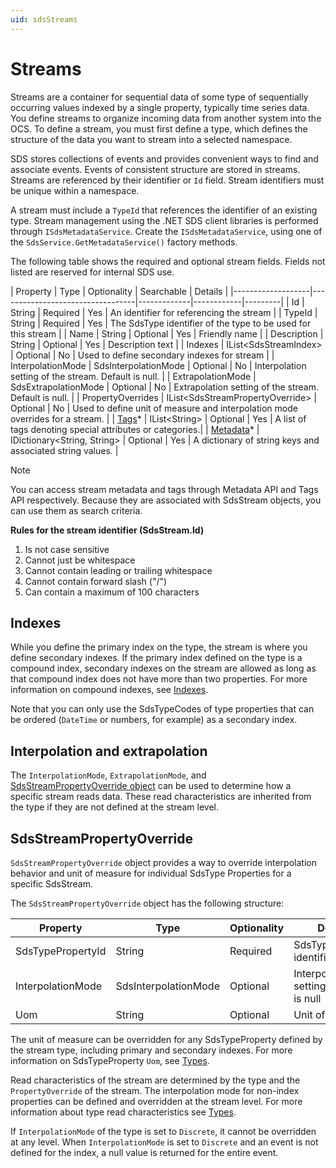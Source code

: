 ```yaml
---
uid: sdsStreams
---
```


# Streams

Streams are a container for sequential data of some type of sequentially occurring values indexed by a single property, typically time series data. You define streams to organize incoming data from another system into the OCS.
To define a stream, you must first define a type, which defines the structure of the data you want to stream into a selected namespace.

SDS stores collections of events and provides convenient ways to find and associate events.
Events of consistent structure are stored in streams. Streams are referenced by their identifier or `Id` field.
Stream identifiers must be unique within a namespace.

A stream must include a `TypeId` that references the identifier of an existing type.
Stream management using the .NET SDS client libraries is performed through `ISdsMetadataService`.
Create the `ISdsMetadataService`, using one of the ``SdsService.GetMetadataService()`` factory methods.

The following table shows the required and optional stream fields. Fields not listed are reserved
for internal SDS use.

<a name="streampropertiestable"></a>
| Property          | Type                             | Optionality | Searchable | Details |
|-------------------|----------------------------------|-------------|------------|---------|
| Id                | String                           | Required    | Yes		  | An identifier for referencing the stream |
| TypeId            | String                           | Required    | Yes		  | The SdsType identifier of the type to be used for this stream |
| Name              | String                           | Optional    | Yes		  | Friendly name |
| Description       | String                           | Optional    | Yes		  | Description text |
| Indexes           | IList\<SdsStreamIndex\>            | Optional    | No		  | Used to define secondary indexes for stream |
| InterpolationMode | SdsInterpolationMode             | Optional    | No		  | Interpolation setting of the stream. Default is null. |
| ExtrapolationMode | SdsExtrapolationMode             | Optional    | No		  | Extrapolation setting of the stream. Default is null. |
| PropertyOverrides | IList\<SdsStreamPropertyOverride\> | Optional    | No		  | Used to define unit of measure and interpolation mode overrides for a stream. |
| [Tags](xref:sdsStreamExtra)*		| IList\<String\>					| Optional    | Yes		  | A list of tags denoting special attributes or categories.|
| [Metadata](xref:sdsStreamExtra)*	| IDictionary\<String, String\>	| Optional    | Yes		  | A dictionary of string keys and associated string values.  |

> [!NOTE]
> You can access stream metadata and tags through Metadata API and Tags API respectively.
> Because they are associated with SdsStream objects, you can use them as search criteria.

**Rules for the stream identifier (SdsStream.Id)**
1. Is not case sensitive
2. Cannot just be whitespace
3. Cannot contain leading or trailing whitespace
4. Cannot contain forward slash ("/")
5. Can contain a maximum of 100 characters

## Indexes
While you define the primary index on the type, the stream is where you define secondary indexes.
If the primary index defined on the type is a compound index, secondary indexes on the stream are allowed as long as that compound index does not have more than two properties. For more information on compound indexes, see [Indexes](xref:sdsIndexes#compound-indexes). 
<!-- Secondary indexes apply to a single property. In other words, there are no compound secondary indexes.-->

Note that you can only use the SdsTypeCodes of type properties that can be ordered (``DateTime`` or numbers, for example) as a secondary index.

## Interpolation and extrapolation
The `InterpolationMode`, `ExtrapolationMode`, and [SdsStreamPropertyOverride object](#sdsstreampropertyoverride) can be used to determine how a specific stream reads data.
These read characteristics are inherited from the type if they are not defined at the stream level.


## SdsStreamPropertyOverride
``SdsStreamPropertyOverride`` object provides a way to override interpolation behavior and unit of measure for individual 
SdsType Properties for a specific SdsStream.

The ``SdsStreamPropertyOverride`` object has the following structure:

| Property          | Type                 | Optionality | Details |
|-------------------|----------------------|-------------|---------|
| SdsTypePropertyId | String               | Required    | SdsTypeProperty identifier |
| InterpolationMode | SdsInterpolationMode | Optional    | Interpolation setting. Default is null |
| Uom               | String               | Optional    | Unit of measure |


The unit of measure can be overridden for any SdsTypeProperty defined by the stream type, including primary 
and secondary indexes. For more information on SdsTypeProperty `Uom`, see [Types](xref:sdsTypes#sdstypeproperty). 

Read characteristics of the stream are determined by the type and the `PropertyOverride` of the stream.
The interpolation mode for non-index properties can be defined and overridden at the stream level.
For more information about type read characteristics see [Types](xref:sdsTypes#sdstypeproperty).

If `InterpolationMode` of the type is set to ``Discrete``, it cannot be overridden 
at any level. When `InterpolationMode` is set to ``Discrete`` and an event is not defined for the index,
a null value is returned for the entire event.


